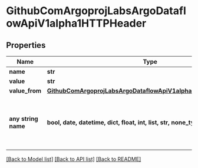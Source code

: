 # GithubComArgoprojLabsArgoDataflowApiV1alpha1HTTPHeader


## Properties
Name | Type | Description | Notes
------------ | ------------- | ------------- | -------------
**name** | **str** |  | [optional] 
**value** | **str** |  | [optional] 
**value_from** | [**GithubComArgoprojLabsArgoDataflowApiV1alpha1HTTPHeaderSource**](GithubComArgoprojLabsArgoDataflowApiV1alpha1HTTPHeaderSource.md) |  | [optional] 
**any string name** | **bool, date, datetime, dict, float, int, list, str, none_type** | any string name can be used but the value must be the correct type | [optional]

[[Back to Model list]](../README.md#documentation-for-models) [[Back to API list]](../README.md#documentation-for-api-endpoints) [[Back to README]](../README.md)


